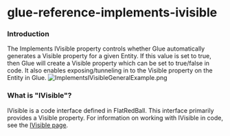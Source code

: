 # glue-reference-implements-ivisible

### Introduction

The Implements IVisible property controls whether Glue automatically generates a Visible property for a given Entity. If this value is set to true, then Glue will create a Visible property which can be set to true/false in code. It also enables exposing/tunneling in to the Visible property on the Entity in Glue. ![ImplementsIVisibleGeneralExample.png](../../../../media/migrated\_media-ImplementsIVisibleGeneralExample.png)

### What is "IVisible"?

IVisible is a code interface defined in FlatRedBall. This interface primarily provides a Visible property. For information on working with IVisible in code, see the [IVisible page](../../../../frb/docs/index.php).
